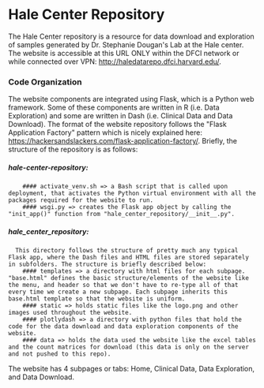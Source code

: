 # Hale Center Repository

The Hale Center repository is a resource for data download and exploration of samples generated by Dr. Stephanie Dougan's Lab at the Hale center. The website is accessible at this URL ONLY within the DFCI network or while connected over VPN: http://haledatarepo.dfci.harvard.edu/. 

### Code Organization

The website components are integrated using Flask, which is a Python web framework. Some of these components are written in R (i.e. Data Exploration) and some are written in Dash (i.e. Clinical Data and Data Download). The format of the website repository follows the "Flask Application Factory" pattern which is nicely explained here: https://hackersandslackers.com/flask-application-factory/. Briefly, the structure of the repository is as follows:

  ##### hale-center-repository:
        #### activate_venv.sh => a Bash script that is called upon deployment, that activates the Python virtual environment with all the packages required for the website to run.
        #### wsgi.py => creates the Flask app object by calling the "init_app()" function from "hale_center_repository/__init__.py". 
  ##### hale_center_repository:
      This directory follows the structure of pretty much any typical Flask app, where the Dash files and HTML files are stored separately in subfolders. The structure is briefly described below:
        #### templates => a directory with html files for each subpage. "base.html" defines the basic structure/elements of the website like the menu, and header so that we don't have to re-type all of that every time we create a new subpage. Each subpage inherits this base.html template so that the website is uniform. 
        #### static => holds static files like the logo.png and other images used throughout the website. 
        #### plotlydash => a directory with python files that hold the code for the data download and data exploration components of the website. 
        #### data => holds the data used the website like the excel tables and the count matrices for download (this data is only on the server and not pushed to this repo). 

The website has 4 subpages or tabs: Home, Clinical Data, Data Exploration, and Data Download. 
